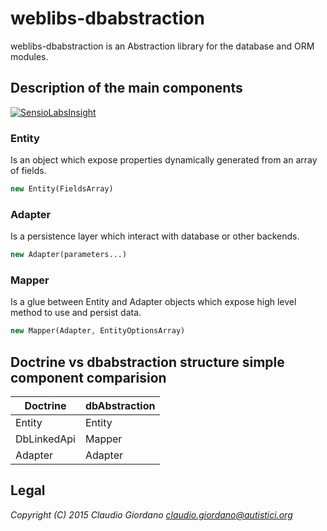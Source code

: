 # weblibs-dbabstraction
weblibs-dbabstraction is an Abstraction library for the database and ORM modules.

## Description of the main components
[![SensioLabsInsight](https://insight.sensiolabs.com/projects/ba8db8b9-1af7-471b-965e-d055f23b6dce/big.png)](https://insight.sensiolabs.com/projects/ba8db8b9-1af7-471b-965e-d055f23b6dce)

### Entity
Is an object which expose properties dynamically generated from an array of fields.
```php
new Entity(FieldsArray)
```

### Adapter
Is a persistence layer which interact with database or other backends.
```php
new Adapter(parameters...)
```

### Mapper
Is a glue between Entity and Adapter objects which expose high level method to use and persist data.
```php
new Mapper(Adapter, EntityOptionsArray)
```

## Doctrine vs dbabstraction structure simple component comparision
| Doctrine      | dbAbstraction |
| ------------- | ------------- |
| Entity        | Entity        |
| DbLinkedApi   | Mapper        |
| Adapter       | Adapter       |

## Legal
*Copyright (C) 2015 Claudio Giordano <claudio.giordano@autistici.org>*

